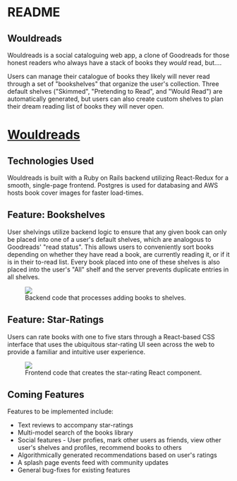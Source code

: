 # README

## Wouldreads

Wouldreads is a social cataloguing web app, a clone of Goodreads for those honest readers who always have a stack of books they *would* read, but....

Users can manage their catalogue of books they likely will never read through a set of "bookshelves" that organize the user's collection. Three default shelves ("Skimmed", "Pretending to Read", and "Would Read") are automatically generated, but users can also create custom shelves to plan their dream reading list of books they will never open.

# [Wouldreads](https://wouldreads.herokuapp.com)

## Technologies Used

Wouldreads is built with a Ruby on Rails backend utilizing React-Redux for a smooth, single-page frontend. Postgres is used for databasing and AWS hosts book cover images for faster load-times.

## Feature: Bookshelves

User shelvings utilize backend logic to ensure that any given book can only be placed into one of a user's default shelves, which are analogous to Goodreads' "read status". This allows users to conveniently sort books depending on whether they have read a book, are currently reading it, or if it is in their to-read list. Every book placed into one of these shelves is also placed into the user's "All" shelf and the server prevents duplicate entries in all shelves.

<figure>
  <img src="https://i.imgur.com/A8hEjmi.png" />
  <figcaption>Backend code that processes adding books to shelves.</figcaption>
</figure>

## Feature: Star-Ratings

Users can rate books with one to five stars through a React-based CSS interface that uses the ubiquitous star-rating UI seen across the web to provide a familiar and intuitive user experience.

<figure>
  <img src="https://i.imgur.com/CVQhNaw.png" />
  <figcaption>Frontend code that creates the star-rating React component.</figcaption>
</figure>

## Coming Features

Features to be implemented include:

* Text reviews to accompany star-ratings
* Multi-model search of the books library
* Social features - User profies, mark other users as friends, view other user's shelves and profiles, recommend books to others
* Algorithmically generated recommendations based on user's ratings
* A splash page events feed with community updates
* General bug-fixes for existing features

## 
